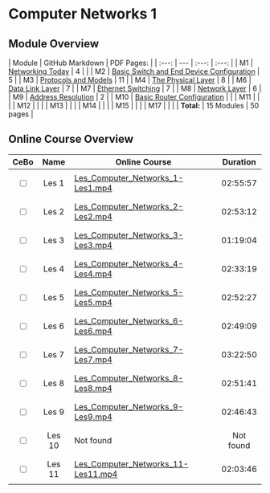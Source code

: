 # Computer Networks 1

## Module Overview

| Module | GitHub Markdown | PDF Pages: |
| :---: | --- | :---: | :---: |
| M1  | [Networking Today](./modules/Module1.md) | 4 |  |
| M2  | [Basic Switch and End Device Configuration](./modules/Module2.md) | 5 |
| M3  | [Protocols and Models](./modules/Module3.md) | 11 |
| M4  | [The Physical Layer](./modules/Module4.md) | 8 |
| M6  | [Data Link Layer](./modules/Module6.md) | 7 |
| M7  | [Ethernet Switching](./modules/Module7.md) | 7 |
| M8  | [Network Layer](./modules/Module8.md) | 6 |
| M9  | [Address Resolution](./modules/Module9.md) | 2 |
| M10 | [Basic Router Configuration](./modules/Module10.md) |  |
| M11 | [](./modules/Module11.md) |  |
| M12 | [](./modules/Module12.md) |  |
| M13 | [](./modules/Module13.md) |  |
| M14 | [](./modules/Module14.md) |  |
| M15 | [](./modules/Module15.md) |  |
| M17 | [](./modules/Module16.md) |  |
| **Total:** | 15 Modules | 50 pages |

## Online Course Overview

| CeBo | Name | Online Course | Duration |
| :---: | :---: | --- | :---: |
| <p><input type="checkbox"></p> | Les 1 | [Les_Computer_Networks_1-Les1.mp4](https://hogent-my.sharepoint.com/:v:/g/personal/joris_vanduyse_student_hogent_be/ETP71LeMg4hKuIAfyiCLml8Bc6AS9BmUgzzxLN4Y54U-YQ?e=ntXJiX) | 02:55:57 |
| <p><input type="checkbox"></p> | Les 2 | [Les_Computer_Networks_2-Les2.mp4](https://hogent-my.sharepoint.com/:v:/g/personal/joris_vanduyse_student_hogent_be/EdjFX0PQZ4pOp7XYgs2QDXoBZPT7ByvVVCUU6Xz79JpW-g?e=qV4Ty5) | 02:53:12 |
| <p><input type="checkbox"></p> | Les 3 | [Les_Computer_Networks_3-Les3.mp4](https://hogent-my.sharepoint.com/:v:/g/personal/joris_vanduyse_student_hogent_be/EZ_wlJqnrc1KhEN9qzOhOUMBPqiu2Qvjm8FGMFQIMjEwVg?e=VqcFIA) | 01:19:04 |
| <p><input type="checkbox"></p> | Les 4 | [Les_Computer_Networks_4-Les4.mp4](https://hogent-my.sharepoint.com/:v:/g/personal/joris_vanduyse_student_hogent_be/Ecign1M-rSBAkiaO_Ww2eu8BsCPb5zGlGrnxWGyiS7U64Q?e=8IUy5M) | 02:33:19 |
| <p><input type="checkbox"></p> | Les 5 | [Les_Computer_Networks_5-Les5.mp4](https://hogent-my.sharepoint.com/:v:/g/personal/joris_vanduyse_student_hogent_be/EVX6D9doqqdAh50s9Gnc0EsBjgPsVLmg1G8XeOY_fYkbTQ?e=0DNm5J) | 02:52:27 |
| <p><input type="checkbox"></p> | Les 6 | [Les_Computer_Networks_6-Les6.mp4](https://hogent-my.sharepoint.com/:v:/g/personal/joris_vanduyse_student_hogent_be/EREYMenf5lZBsaaxcQZ9ffEBcQdzLumVx4K7NGhh0g8JPw?e=cF6NYT) | 02:49:09 |
| <p><input type="checkbox"></p> | Les 7 | [Les_Computer_Networks_7-Les7.mp4](https://hogent-my.sharepoint.com/:v:/g/personal/joris_vanduyse_student_hogent_be/EQXTyykQEiFHldLTAb41tA4BBl2QN-LswJ5Sa5u_j6YOWw?e=hqHrWC) | 03:22:50 |
| <p><input type="checkbox"></p> | Les 8 | [Les_Computer_Networks_8-Les8.mp4](https://hogent-my.sharepoint.com/:v:/g/personal/joris_vanduyse_student_hogent_be/ERuXnMwhoB5BjV-Ncno-VFIB7AxNc7J45PBXmjJKnt5y0A?e=43iBzx) | 02:51:41 |
| <p><input type="checkbox"></p> | Les 9 | [Les_Computer_Networks_9-Les9.mp4](https://hogent-my.sharepoint.com/:v:/g/personal/joris_vanduyse_student_hogent_be/EdfqJ4VfZ5ZGl46aKi6h-6gByPVAURH_a9XVuPKMxvvMjQ?e=8WsikQ) | 02:46:43 |
| <p><input type="checkbox"></p> | Les 10| Not found | Not found |
| <p><input type="checkbox"></p> | Les 11| [Les_Computer_Networks_11-Les11.mp4](https://hogent-my.sharepoint.com/:v:/g/personal/joris_vanduyse_student_hogent_be/EZF_mCo8kBhDumMYMn4ZanABtqNCCse5_3h8VGkCrMZ_sA?e=ojO8qT) | 02:03:46 |

